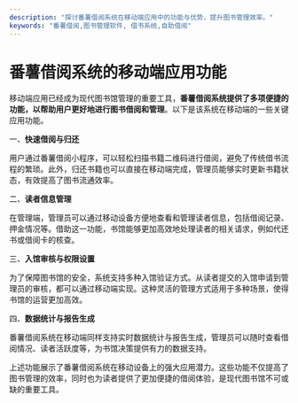 ```yaml
---
description: "探讨番薯借阅系统在移动端应用中的功能与优势，提升图书管理效率。"
keywords: "番薯借阅,图书管理软件, 借书系统,自助借阅"
---
```

# 番薯借阅系统的移动端应用功能

移动端应用已经成为现代图书馆管理的重要工具，**番薯借阅系统提供了多项便捷的功能，以帮助用户更好地进行图书借阅和管理**。以下是该系统在移动端的一些关键应用功能。

一、**快速借阅与归还**

用户通过番薯借阅小程序，可以轻松扫描书籍二维码进行借阅，避免了传统借书流程的繁琐。此外，归还书籍也可以直接在移动端完成，管理员能够实时更新书籍状态，有效提高了图书流通效率。

二、**读者信息管理**

在管理端，管理员可以通过移动设备方便地查看和管理读者信息，包括借阅记录、押金情况等。借助这一功能，书馆能够更加高效地处理读者的相关请求，例如代还书或借阅卡的核查。

三、**入馆审核与权限设置**

为了保障图书馆的安全，系统支持多种入馆验证方式。从读者提交的入馆申请到管理员的审核，都可以通过移动端实现。这种灵活的管理方式适用于多种场景，使得书馆的运营更加高效。

四、**数据统计与报告生成**

番薯借阅系统在移动端同样支持实时数据统计与报告生成，管理员可以随时查看借阅情况、读者活跃度等，为书馆决策提供有力的数据支持。

上述功能展示了番薯借阅系统在移动设备上的强大应用潜力。这些功能不仅提高了图书管理的效率，同时也为读者提供了更加便捷的借阅体验，是现代图书馆不可或缺的重要工具。
